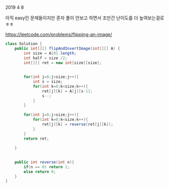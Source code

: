 2019 4 8


아직 easy인 문제들이지만
혼자 풀이 안보고 하면서 조만간 난이도를 더 높여보는걸로 ㅎㅎ

https://leetcode.com/problems/flipping-an-image/

```java
class Solution {
    public int[][] flipAndInvertImage(int[][] A) {
        int size = A[0].length;
        int half = size /2;
        int[][] ret = new int[size][size];
        
        
        for(int j=0;j<size;j++){
            int s = size;
            for(int k=0;k<size;k++){
                ret[j][k] = A[j][s-1];
                s--;
            }
        }
        
        for(int j=0;j<size;j++){
            for(int k=0;k<size;k++){
                ret[j][k] = reverse(ret[j][k]);
            }
        }
        return ret;
        
    }
    
    
    public int reverse(int n){
        if(n == 0) return 1;
        else return 0;
    }
}
```




